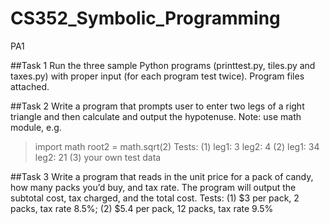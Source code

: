 # CS352_Symbolic_Programming

PA1

##Task 1
Run the three sample Python programs (printtest.py, tiles.py and taxes.py) with proper input (for each program test twice). Program files attached.

##Task 2
Write a program that prompts user to enter two legs of a right triangle and then calculate and output the hypotenuse. Note: use math module, e.g. 
>import math
>root2 = 	math.sqrt(2)
Tests: (1) leg1: 3   leg2: 4    (2) leg1: 34   leg2: 21    (3) your own test data

##Task 3
Write a program that reads in the unit price for a pack of candy, how many packs you’d buy, and tax rate. The program will output the subtotal cost, tax charged, and the total cost.
Tests: (1) $3 per pack, 2 packs, tax rate 8.5%;  (2) $5.4 per pack, 12 packs, tax rate 9.5%   

